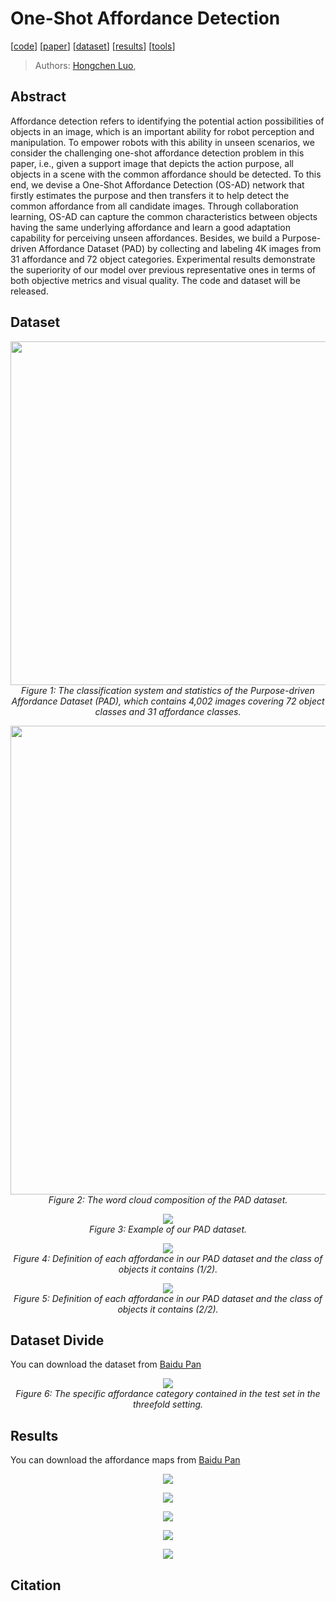 # One-Shot Affordance Detection
[[code]()]
[[paper]()]
[[dataset]()]
[[results]()]
[[tools]()]
> Authors:
> [Hongchen Luo](),

## Abstract
Affordance detection refers to identifying the potential action possibilities of objects in an image, which is an important ability for robot perception and manipulation. To empower robots with this ability in unseen scenarios, we consider the challenging one-shot affordance detection problem in this paper, i.e., given a support image that depicts the action purpose, all objects in a scene with the common affordance should be detected. To this end, we devise a One-Shot Affordance Detection (OS-AD) network that firstly estimates the purpose and then transfers it to help detect the common affordance from all candidate images. Through collaboration learning, OS-AD can capture the common characteristics between objects having the same underlying affordance and learn a good adaptation capability for perceiving unseen affordances. Besides, we build a Purpose-driven Affordance Dataset (PAD) by collecting and labeling 4K images from 31 affordance and 72 object categories. Experimental results demonstrate the superiority of our model over previous representative ones in terms of both objective metrics and visual quality. The code and dataset will be released.

## Dataset
<p align="center">
    <img src="./img/fig_1.png" width="550"/> <br />
    <em> 
    Figure 1: The classification system and statistics of the Purpose-driven Affordance Dataset (PAD), which contains 4,002 images covering 72 object classes and 31 affordance classes.
    </em>
</p>

<p align="center">
    <img src="./img/fig_2.png" width="750"/> <br />
    <em> 
    Figure 2: The word cloud composition of the PAD dataset.
    </em>
</p>

<p align="center">
    <img src="./img/s_fig_1.png"/> <br />
    <em> 
    Figure 3: Example of our PAD dataset.
    </em>
</p>


<p align="center">
    <img src="./img/fig_3.png"/> <br />
    <em> 
    Figure 4: Definition of each affordance in our PAD dataset and the class of objects it contains (1/2).
    </em>
</p>


<p align="center">
    <img src="./img/fig_4.png"/> <br />
    <em> 
    Figure 5: Definition of each affordance in our PAD dataset and the class of objects it contains (2/2).
    </em>
</p>

## Dataset Divide 
You can download the dataset from [Baidu Pan]()
<p align="center">
    <img src="./img/fig_5.png"/> <br />
    <em> 
    Figure 6:  The specific affordance category contained in the test set in the threefold setting.
    </em>
</p>

## Results
You can download the affordance maps from [Baidu Pan]()
<p align="center">
    <img src="./img/fig_6.png"/> <br />
    <em>
    </em>
</p>

<p align="center">
    <img src="./img/fig_7.png"/> <br />
    <em>
    </em>
</p>
<p align="center">
    <img src="./img/s_fig_2.png"/> <br />
    <em>
    </em>
</p>

<p align="center">
    <img src="./img/s_fig_3.png"/> <br />
    <em>
    </em>
</p>

<p align="center">
    <img src="./img/s_fig_4.png"/> <br />
    <em>
    </em>
</p>



## Citation
